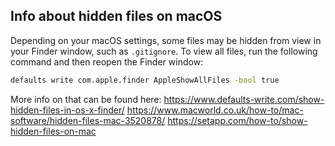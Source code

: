 ## Info about hidden files on macOS

Depending on your macOS settings, some files may be hidden from view in your Finder window, such as ``.gitignore``. To view all files, run the following command and then reopen the Finder window:
```bash
defaults write com.apple.finder AppleShowAllFiles -bool true
```

More info on that can be found here:
<a href="https://www.defaults-write.com/show-hidden-files-in-os-x-finder/">https://www.defaults-write.com/show-hidden-files-in-os-x-finder/</a>
<a href="https://www.macworld.co.uk/how-to/mac-software/hidden-files-mac-3520878/">https://www.macworld.co.uk/how-to/mac-software/hidden-files-mac-3520878/</a>
<a href="https://setapp.com/how-to/show-hidden-files-on-mac">https://setapp.com/how-to/show-hidden-files-on-mac</a>
